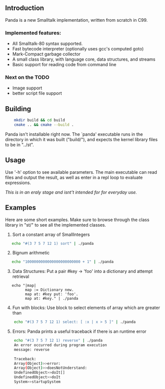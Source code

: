 ## Introduction

Panda is a new Smalltalk implementation, written from scratch in C99.

### Implemented features:

- All Smalltalk-80 syntax supported.
- Fast bytecode interpreter (optionally uses gcc's computed goto)
- Mark-Compact garbage collector
- A small class library, with language core, data structures, and streams
- Basic support for reading code from command line

### Next on the TODO

- Image support
- better script file support

## Building

```bash
    mkdir build && cd build
    cmake .. && cmake --build .
```

Panda isn't installable right now. The `panda' executable runs in the
directory in which it was built ("build/"), and expects the kernel library files
to be in "../st".

## Usage

Use '-h' option to see available parameters.
The main executable can read files and output the result, as well as enter in a repl loop to evaluate expressions.

*This is in an eraly stage and isnt't intended for for everyday use.*

## Examples

Here are some short examples. Make sure to browse through the class library in "st/" to see all the implemented classes.

1. Sort a constant array of SmallIntegers

```bash
   echo "#(3 7 5 7 12 1) sort" | ./panda
```

2. Bignum arithmetic

```bash
   echo "1000000000000000000000000 + 1" | ./panda
```

3. Data Structures: Put a pair #key -> 'foo' into a dictionary and attempt retrieval

```smalltalk
   echo "|map| 
         map := Dictionary new. 
         map at: #key put: 'foo'.
         map at: #key." | ./panda
```

4. Fun with blocks: Use block to select elements of array which are greater than

```bash
    echo "#(3 7 5 7 12 1) select: [ :x | x > 5 ]" | ./panda
```

5. Errors: Panda prints a useful traceback if there is an runtime error

```bash
    echo "#(3 7 5 7 12 1) reverse" | ./panda
    An error occurred during program execution
    message: reverse
    
    Traceback:
    Array(Object)>>error:
    Array(Object)>>doesNotUnderstand:
    UndefinedObject>>doIt[]
    UndefinedObject>>doIt
    System>>startupSystem
```
